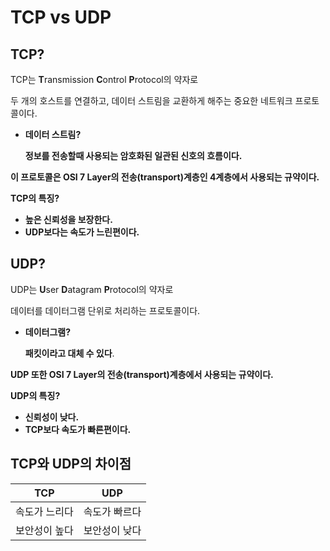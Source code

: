 # **TCP vs UDP**
## **TCP?**

TCP는 **T**ransmission **C**ontrol **P**rotocol의 약자로 

두 개의 호스트를 연결하고, 데이터 스트림을 교환하게 해주는 중요한 네트워크 프로토콜이다.

- **데이터 스트림?**
    
    **정보를 전송할때 사용되는 암호화된 일관된 신호의 흐름이다.**
    

**이 프로토콜은 OSI 7 Layer의 전송(transport)계층인 4계층에서 사용되는 규약이다.**

**TCP의 특징?**

- **높은 신뢰성을 보장한다.**
- **UDP보다는 속도가 느린편이다.**

## UDP?

UDP는 **U**ser **D**atagram **P**rotocol의 약자로 

데이터를 데이터그램 단위로 처리하는 프로토콜이다.

- **데이터그램?**
    
    **패킷이라고 대체 수 있다**.
    

**UDP 또한 OSI 7 Layer의 전송(transport)계층에서 사용되는 규약이다.**

**UDP의 특징?**

- **신뢰성이 낮다.**
- **TCP보다 속도가 빠른편이다.**

## TCP와 UDP의 차이점

| TCP | UDP |
| --- | --- |
| 속도가 느리다 | 속도가 빠르다 |
| 보안성이 높다 | 보안성이 낮다 |
